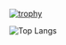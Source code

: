 [![trophy](https://github-profile-trophy.vercel.app/?username=r0b0k&theme=algolia&no-frame=true&no-bg=true)](https://github.com/ryo-ma/github-profile-trophy)

![Top Langs](https://github-readme-stats.vercel.app/api/top-langs/?username=r0b0k&layout=compact&theme=radical)
